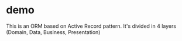 # demo
This is an ORM based on Active Record pattern. It's divided in 4 layers (Domain, Data, Business, Presentation) 
